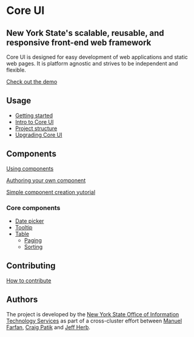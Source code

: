 # Core UI

## New York State's scalable, reusable, and responsive front-end web framework

Core UI is designed for easy development of web applications and static web pages. It is platform agnostic and strives to be independent and flexible.

[Check out the demo](../demos/template.html)

## Usage

- [Getting started](getting-started.html)
- [Intro to Core UI](core/index.html)
- [Project structure](project/index.html)
- [Upgrading Core UI](core/upgrade.html)

## Components

[Using components](components/)

[Authoring your own component](components/authoring.html)

[Simple component creation yutorial](components/tutorial.html)

### Core components

- [Date picker](components/components/datepicker.html)
- [Tooltip](components/components/tooltip.html)
- [Table](components/components/table.html)
    + [Paging](components/components/table-paging.html)
    + [Sorting](components/components/table-sorting.html)

## Contributing

[How to contribute](contributing.html)

## Authors

The project is developed by the [New York State Office of Information Technology Services](https://github.com/ny) as part of a cross-cluster effort between [Manuel Farfan](https://github.com/mfarfanr), [Craig Patik](https://github.com/patik) and [Jeff Herb](https://github.com/JeffHerb).